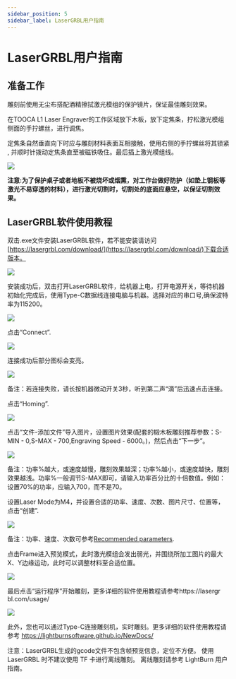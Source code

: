 ```yaml
---
sidebar_position: 5
sidebar_label: LaserGRBL用户指南
---
```



# LaserGRBL用户指南



## 准备工作

雕刻前使用无尘布搭配酒精擦拭激光模组的保护镜片，保证最佳雕刻效果。

在TOOCA L1 Laser Engraver的工作区域放下木板，放下定焦条，拧松激光模组侧面的手拧螺丝，进行调焦。

定焦条自然垂直向下时应与雕刻材料表面互相接触，使用右侧的手拧螺丝将其锁紧 , 并顺时针拨动定焦条直至被磁铁吸住。最后插上激光模组线。

![](./images/assembly-tutorials-05.png)

**注意:为了保护桌子或者地板不被烧坏或烟熏，对工作台做好防护（如垫上钢板等激光不易穿透的材料），进行激光切割时，切割处的底面应悬空，以保证切割效果。**

## LaserGRBL软件使用教程

双击.exe文件安装LaserGRBL软件，若不能安装请访问[https://lasergrbl.com/download/](https://lasergrbl.com/download/)下载合适版本。

![](./images/lasergrbl-01.png)

安装成功后，双击打开LaserGRBL软件，给机器上电，打开电源开关，等待机器初始化完成后，使用Type-C数据线连接电脑与机器。选择对应的串口号,确保波特率为115200。

![](./images/lasergrbl-02.png)

点击“Connect”.

![](./images/lasergrbl-03.png)

连接成功后部分图标会变亮。

![](./images/lasergrbl-04.png)

备注：若连接失败，请长按机器微动开关3秒，听到第二声“滴”后迅速点击连接。

点击“Homing”.

![](./images/lasergrbl-05.png)


点击“文件-添加文件”导入图片，设置图片效果(配套的椴木板雕刻推荐参数：S-MIN - 0,S-MAX - 700,Engraving Speed - 6000。)，然后点击“下一步”。

![](./images/lasergrbl-06.png)

备注：功率%越大，或速度越慢，雕刻效果越深；功率%越小，或速度越快，雕刻效果越浅。功率%一般调节S-MAX即可，请输入功率百分比的十倍数值。例如：设置70%的功率，应输入700，而不是70。



设置Laser Mode为M4，并设置合适的功率、速度、次数、图片尺寸、位置等，点击“创建”.

![](./images/lasergrbl-07.png)

备注：功率、速度、次数可参考[Recommended parameters](http://www.elecfreaks.com/learn-en/tooca-laser-1/recommended-parameters.html).

点击Frame进入预览模式，此时激光模组会发出弱光，并围绕所加工图片的最大X、Y边缘运动，此时可以调整材料至合适位置。

![](./images/lasergrbl-08.png)

最后点击“运行程序”开始雕刻，更多详细的软件使用教程请参考https://lasergr bl.com/usage/

![](./images/lasergrbl-09.png)



此外，您也可以通过Type-C连接雕刻机，实时雕刻。更多详细的软件使用教程请参考
https://lightburnsoftware.github.io/NewDocs/

注意：LaserGRBL生成的gcode文件不包含帧预览信息，定位不方便。 使用 LaserGRBL 时不建议使用 TF 卡进行离线雕刻。 离线雕刻请参考 LightBurn 用户指南。
